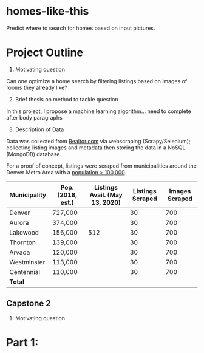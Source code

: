 # homes-like-this
Predict where to search for homes based on input pictures.

# Project Outline

1. Motivating question

Can one optimize a home search by filtering listings based on images of rooms they already like?

2. Brief thesis on method to tackle question

In this project, I propose a machine learning algorithm... need to complete after body paragraphs

3. Description of Data

Data was collected from [Realtor.com](https://www.realtor.com/) via webscraping (Scrapy/Selenium); collecting listing images and metadata then storing the data in a NoSQL (MongoDB) database.

For a proof of concept, listings were scraped from municipalities around the Denver Metro Area with a [population > 100,000](https://en.wikipedia.org/wiki/Denver_metropolitan_area#Places_with_over_100,000_inhabitants). 

Municipality | Pop. (2018, est.) | Listings Avail. (May 13, 2020) | Listings Scraped | Images Scraped
|---|---|---|---|---|
Denver | 727,000 |  | 30 | 700
Aurora | 374,000 |  | 30 | 700
Lakewood | 156,000 | 512 | 30 | 700
Thornton | 139,000 |  | 30 | 700
Arvada | 120,000 |  | 30 | 700
Westminster | 113,000 |  | 30 | 700
Centennial | 110,000 |  | 30 | 700
**Total** | 

## Capstone 2

1. Motivating question

# Part 1:
